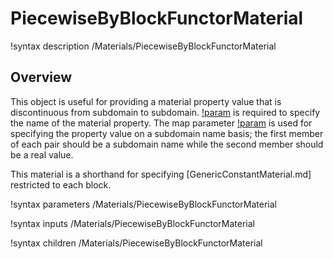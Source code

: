 # PiecewiseByBlockFunctorMaterial

!syntax description /Materials/PiecewiseByBlockFunctorMaterial

## Overview

This object is useful for providing a material property value that is discontinuous from
subdomain to subdomain. [!param](/Materials/PiecewiseByBlockFunctorMaterial/prop_name) is
required to specify the name of the material property. The map parameter
[!param](/Materials/PiecewiseByBlockFunctorMaterial/subdomain_to_prop_value)
is used for specifying the property value on a subdomain name basis; the first member of each pair should
be a subdomain name while the second member should be a real value.

This material is a shorthand for specifying [GenericConstantMaterial.md] restricted
to each block.

!syntax parameters /Materials/PiecewiseByBlockFunctorMaterial

!syntax inputs /Materials/PiecewiseByBlockFunctorMaterial

!syntax children /Materials/PiecewiseByBlockFunctorMaterial
